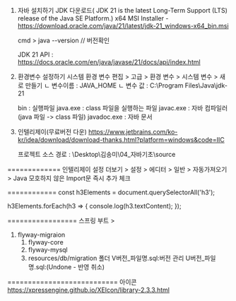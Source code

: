1. 자바 설치하기
    JDK 다운로드( JDK 21 is the latest Long-Term Support (LTS) release of the Java SE Platform.)
    x64 MSI Installer
        - https://download.oracle.com/java/21/latest/jdk-21_windows-x64_bin.msi

    cmd >  java --version // 버전확인
    
    JDK 21 API : https://docs.oracle.com/en/java/javase/21/docs/api/index.html

2. 환경변수 설정하기
    시스템 환경 변수 편집 > 고급 > 환경 변수 > 시스템 변수 > 새로 만들기
        ㄴ 변수이름 : JAVA_HOME
        ㄴ 변수 값 : C:\Program Files\Java\jdk-21
        
    bin : 실행파일
        java.exe    : class 파일을 실행하는 파일
        javac.exe   : 자바 컴파일러(java 파일 -> class 파일)
        javadoc.exe : 자바 문서

3. 인텔리제이(무료버전 다운)
    https://www.jetbrains.com/ko-kr/idea/download/download-thanks.html?platform=windows&code=IIC

    프로젝트 소스 경로 : \Desktop\김송미\04_자바기초\source

=============
인텔리제이 설정
더보기 > 설정 > 에디터 > 일반 > 자동가져오기 > Java 모호하지 않은 Import문 즉시 추가 체크

============
const h3Elements = document.querySelectorAll('h3');

h3Elements.forEach(h3 => {
  console.log(h3.textContent);
});

=================
스프링 부트 > 
1. flyway-migraion
    1) flyway-core
    2) flyway-mysql
    3) resources/db/migration 폴더
        V버전_파일명.sql:버전 관리
        U버전_파일명.sql:(Undone - 반영 취소)
        



===========================
아이콘
https://xpressengine.github.io/XEIcon/library-2.3.3.html
